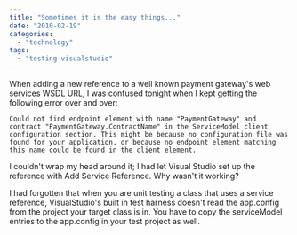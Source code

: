 ```yaml
---
title: "Sometimes it is the easy things..."
date: "2010-02-19"
categories: 
  - "technology"
tags: 
  - "testing-visualstudio"
---
```


When adding a new reference to a well known payment gateway's web services WSDL URL, I was confused tonight when I kept getting the following error over and over:

`Could not find endpoint element with name "PaymentGateway" and contract "PaymentGateway.ContractName" in the ServiceModel client configuration section. This might be because no configuration file was found for your application, or because no endpoint element matching this name could be found in the client element.`

I couldn't wrap my head around it; I had let Visual Studio set up the reference with Add Service Reference. Why wasn't it working?

I had forgotten that when you are unit testing a class that uses a service reference, VisualStudio's built in test harness doesn't read the app.config from the project your target class is in. You have to copy the serviceModel entries to the app.config in your test project as well.

